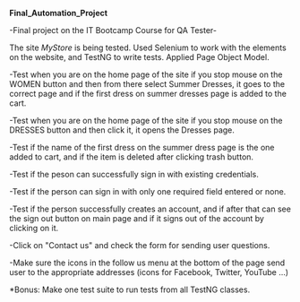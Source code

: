 **Final_Automation_Project**

-Final project on the IT Bootcamp Course for QA Tester-

The site *MyStore* is being tested. Used Selenium to work with the elements on the website, and TestNG to write tests. Applied Page Object Model.

-Test when you are on the home page of the site if you stop mouse on the WOMEN button and then from there select Summer Dresses, it goes to the correct page and if the first dress on summer dresses page is added to the cart.

-Test when you are on the home page of the site if you stop mouse on the DRESSES button and then click it, it opens the Dresses page.

-Test if the name of the first dress on the summer dress page is the one added to cart, and if the item is deleted after clicking trash button. 

-Test if the peson can successfully sign in with existing credentials.

-Test if the person can sign in with only one required field entered or none.

-Test if the person successfully creates an account, and if after that can see the sign out button on main page and if it signs out of the account by clicking on it.

-Click on "Contact us" and check the form for sending user questions.

-Make sure the icons in the follow us menu at the bottom of the page send user to the appropriate addresses (icons for Facebook, Twitter, YouTube ...)

*Bonus:
Make one test suite to run tests from all TestNG classes.
